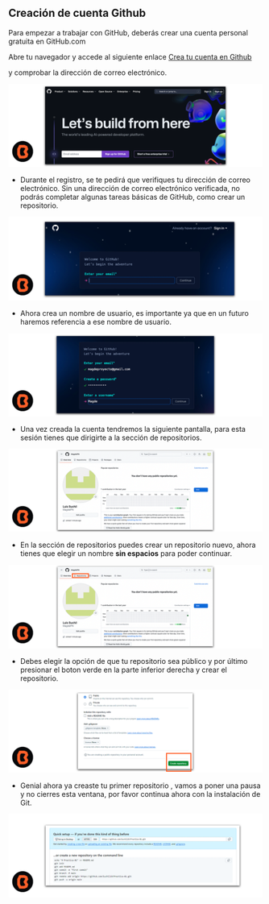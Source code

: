 ## Creación de cuenta Github
Para empezar a trabajar con GitHub, deberás crear una cuenta personal gratuita en GitHub.com <p>Abre tu navegador y accede al siguiente enlace <a href="https://github.com/signup?ref_cta=Sign+up&ref_loc=header+logged+out&ref_page=%2Flogos&source=header">Crea tu cuenta en Github</a></p> y comprobar la dirección de correo electrónico.

![GitHub](img/01.png)

* Durante el registro, se te pedirá que verifiques tu dirección de correo electrónico. Sin una dirección de correo electrónico verificada, no podrás completar algunas tareas básicas de GitHub, como crear un repositorio.

![GitHub](img/02.png)

* Ahora crea un nombre de usuario, es importante ya que en un futuro haremos referencia a ese nombre de usuario.

![GitHub](img/03.png)

* Una vez creada la cuenta tendremos la siguiente pantalla, para esta sesión tienes que dirigirte a la sección de repositorios.

![GitHub](img/04.png)

* En la sección de repositorios puedes crear un repositorio nuevo, ahora tienes que elegir un nombre **sin espacios** para poder continuar.

![GitHub](img/05.png)

* Debes elegir la opción de que tu repositorio sea público y por último presionar el boton verde en la parte inferior derecha y crear el repositorio.

![GitHub](img/06.png)

* Genial ahora ya creaste tu primer repositorio , vamos a poner una pausa y no cierres esta ventana, por favor continua ahora con la instalación de Git.

![GitHub](img/07.png)







